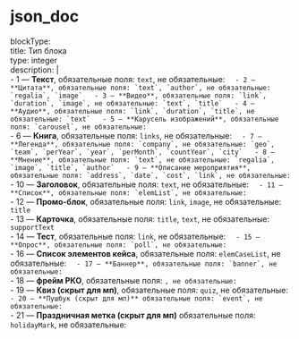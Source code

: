 # json_doc
 blockType:  
          title: Тип блока  
          type: integer  
          description: |  
            - 1 — **Текст**, обязательные поля: `text`, не обязательные: ``  
            - 2 — **Цитата**, обязательные поля: `text`, `author`, не обязательные: `regalia`, `image`  
            - 3 — **Видео**, обязательные поля: `link`, `duration`, `image`, не обязательные: `text`, `title`  
            - 4 — **Аудио**, обязательные поля: `link`, `duration`, `title`, не обязательные: `text`  
            - 5 — **Карусель изображений**, обязательные поля: `carousel`, не обязательные: ``  
            - 6 — **Книга**, обязательные поля: `links`, не обязательные: ``  
            - 7 — **Легенда**, обязательные поля: `company`, не обязательные: `geo`, `team`, `perYear`, `year`, `perMonth`, `countYear`, `city`  
            - 8 — **Мнение**, обязательные поля: `text`, не обязательные: `regalia`, `image`, `title`, `author`  
            - 9 — **Описание мероприятия**, обязательные поля: `address`, `date`, `cost`, `link`, не обязательные: ``  
            - 10 — **Заголовок**, обязательные поля: `text`, не обязательные: ``  
            - 11 — **Список**, обязательные поля: `elemList`, не обязательные: ``  
            - 12 — **Промо-блок**, обязательные поля: `link`, `image`, не обязательные: `title`  
            - 13 — **Карточка**, обязательные поля: `title`, `text`, не обязательные: `supportText`  
            - 14 — **Тест**, обязательные поля: `link`, не обязательные: ``  
            - 15 — **Опрос**, обязательные поля: `poll`, не обязательные: ``  
            - 16 — **Список элементов кейса**, обязательные поля: `elemCaseList`, не обязательные: ``  
            - 17 — **Баннер**, обязательные поля: `banner`, не обязательные: ``  
            - 18 — **фрейм РКО**, обязательные поля: ``, не обязательные: ``  
            - 19 — **Квиз (скрыт для мп)**, обязательные поля: `quiz`, не обязательные: ``  
            - 20 — **Пушбук (скрыт для мп)** обязательные поля: `event`, не обязательные: ``  
            - 21 — **Праздничная метка (скрыт для мп)** обязательные поля: `holidayMark`, не обязательные:  
